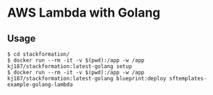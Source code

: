 # AWS Lambda with Golang

## Usage

```
$ cd stackformation/
$ docker run --rm -it -v $(pwd):/app -w /app kj187/stackformation:latest-golang setup
$ docker run --rm -it -v $(pwd):/app -w /app kj187/stackformation:latest-golang blueprint:deploy sftemplates-example-golang-lambda
```
